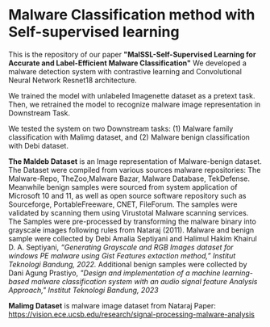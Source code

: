 # Malware Classification method with Self-supervised learning

This is the repository of our paper **"MalSSL-Self-Supervised Learning for Accurate and Label-Efficient Malware Classification"**
We developed a malware detection system with contrastive learning and Convolutional Neural Network Resnet18 architecture. 

We trained the model with unlabeled Imagenette dataset as a pretext task. 
Then, we retrained the model to recognize malware image representation in Downstream Task.  

We tested the system on two Downstream tasks: 
(1) Malware family classification with Malimg dataset, and 
(2) Malware benign classification with Debi dataset. 

**The Maldeb Dataset** is an Image representation of Malware-benign dataset. The Dataset were compiled from various sources malware repositories:  The Malware-Repo, TheZoo,Malware Bazar, Malware Database, TekDefense. Meanwhile benign samples were sourced from system application of Microsoft 10 and 11, as well as open source software repository such as Sourceforge, PortableFreeware, CNET, FileForum. The samples were validated by scanning them using Virustotal Malware scanning services. The Samples were pre-processed by transforming the malware binary into grayscale images following rules from Nataraj (2011). 
Malware and benign sample were collected by Debi Amalia Septiyani and Halimul Hakim Khairul
D. A. Septiyani, *“Generating Grayscale and RGB Images dataset for windows PE malware using Gist Features extaction method,” Institut Teknologi Bandung, 2022.*
Additional benign samples were collected by Dani Agung Prastiyo, *"Design and implementation of a machine learning-based malware classification system with an audio signal feature Analysis Approach," Institut Teknologi Bandung, 2023*

**Malimg Dataset** is malware image dataset from Nataraj Paper:
https://vision.ece.ucsb.edu/research/signal-processing-malware-analysis


